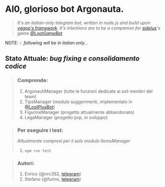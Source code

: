 # Al0, glorioso bot Argonauta.
> _It's an italian-only telegram bot, written in node.js and build upon [yagop's framework](https://github.com/yagop/node-telegram-bot-api).
> It's intentions are to be a companion for [sidelux](https://github.com/sidelux)'s game [@LootGameBot](https://t.me/lootgamebot)_

NOTE: 💡 _following will be in italian only..._

## Stato Attuale: _bug fixing e consolidamento codice_

> ### Comprende:
> 1. ArgonautiManager (tutte le funzioni dedicate ai soli membri del team)
> 1. TipsManager (modulo suggerimenti, implementato in [@LootPlusBot](https://t.me/lootplusbot))
> 1. FigurineManager (progetto attualmente abbandonato)
> 1. LegaManager (progetto pvp, _in sviluppo_)

>### Per eseguire i test:
> _Attualmente compresi per il solo modulo ItemsManager_
> 1. `npm run test`

>### Autori:
> 1. Enrico (@nrc382, [telegram](https://t.me/nrc382))
> 1. Stefano (@furins, [telegram](https://t.me/furins))
